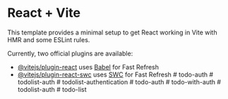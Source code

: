 # React + Vite

This template provides a minimal setup to get React working in Vite with HMR and some ESLint rules.

Currently, two official plugins are available:

- [@vitejs/plugin-react](https://github.com/vitejs/vite-plugin-react/blob/main/packages/plugin-react/README.md) uses [Babel](https://babeljs.io/) for Fast Refresh
- [@vitejs/plugin-react-swc](https://github.com/vitejs/vite-plugin-react-swc) uses [SWC](https://swc.rs/) for Fast Refresh
#   t o d o - a u t h  
 #   t o d o l i s t - a u t h  
 #   t o d o l i s t - a u t h e n t i c a t i o n  
 #   t o d o - a u t h  
 #   t o d o - w i t h - a u t h  
 #   t o d o l i s t - a u t h  
 #   t o d o - l i s t  
 